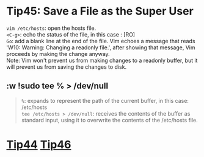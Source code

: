 # Tip45: Save a File as the Super User  
  
`vim /etc/hosts`: open the hosts file.  
`<C-g>`: echo the status of the file, in this case : [RO]  
`Go`: add a blank line at the end of the file. Vim echoes a message that reads 'W10: Warning: Changing a readonly file.', after showing that message, Vim proceeds by making the change anyway.  
Note: Vim won't prevent us from making changes to a readonly buffer, but it will prevent us from saving the changes to disk.  
  
## :w !sudo tee % &gt; /dev/null  
>`%`: expands to represent the path of the current buffer, in this case: /etc/hosts  
>`tee /etc/hosts > /dev/null`: receives the contents of the buffer as standard input, using it to overwrite the contents of the /etc/hosts file.  
  
# [Tip44](tip44.md) [Tip46](tip46.md)
